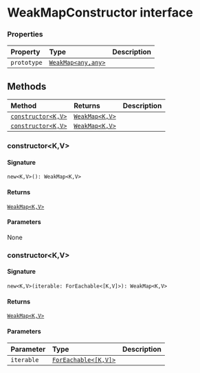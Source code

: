 # WeakMapConstructor interface










### Properties

| Property	   | Type	| Description|
|:-------------|:-------|:-----------|
|`prototype`      | [`WeakMap<any,any>`](../es6-collections/weakmap.md) |  |




## Methods

| Method	   |  Returns	| Description|
|:-------------|:-------|:-----------|
|[`constructor<K,V>`](#constructor<k,v>)      | [`WeakMap<K,V>`](../es6-collections/weakmap.md) |  |
|[`constructor<K,V>`](#constructor<k,v>)      | [`WeakMap<K,V>`](../es6-collections/weakmap.md) |  |




### constructor<K,V>



#### Signature
`new<K,V>(): WeakMap<K,V>`

#### Returns
[`WeakMap<K,V>`](../es6-collections/weakmap.md)


#### Parameters
None


### constructor<K,V>



#### Signature
`new<K,V>(iterable: ForEachable<[K,V]>): WeakMap<K,V>`

#### Returns
[`WeakMap<K,V>`](../es6-collections/weakmap.md)


#### Parameters


| Parameter	   | Type    | Description |
|:-------------|:---------------|:------------|
| `iterable`    | [`ForEachable<[K,V]>`](../es6-collections/foreachable.md) |  |

